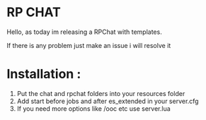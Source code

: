 # RP CHAT 

Hello, as today im releasing a RPChat with templates.

If there is any problem just make an issue i will resolve it 

# Installation :

 1. Put the chat and rpchat folders into your resources folder
 2. Add start before jobs and after es_extended in your server.cfg
 3. If you need more options like /ooc etc use server.lua
